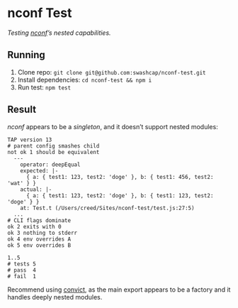# nconf Test

_Testing [nconf](https://www.npmjs.com/package/nconf)’s nested capabilities._

## Running

1. Clone repo: `git clone git@github.com:swashcap/nconf-test.git`
2. Install dependencies: `cd nconf-test && npm i`
3. Run test: `npm test`

## Result

_nconf_ appears to be a *singleton*, and it doesn’t support nested modules:

```shell
TAP version 13
# parent config smashes child
not ok 1 should be equivalent
  ---
    operator: deepEqual
    expected: |-
      { a: { test1: 123, test2: 'doge' }, b: { test1: 456, test2: 'wat' } }
    actual: |-
      { a: { test1: 123, test2: 'doge' }, b: { test1: 123, test2: 'doge' } }
    at: Test.t (/Users/creed/Sites/nconf-test/test.js:27:5)
  ...
# CLI flags dominate
ok 2 exits with 0
ok 3 nothing to stderr
ok 4 env overrides A
ok 5 env overrides B

1..5
# tests 5
# pass  4
# fail  1
```

Recommend using [convict](https://www.npmjs.com/package/convict), as the main export appears to be a factory and it handles deeply nested modules.
